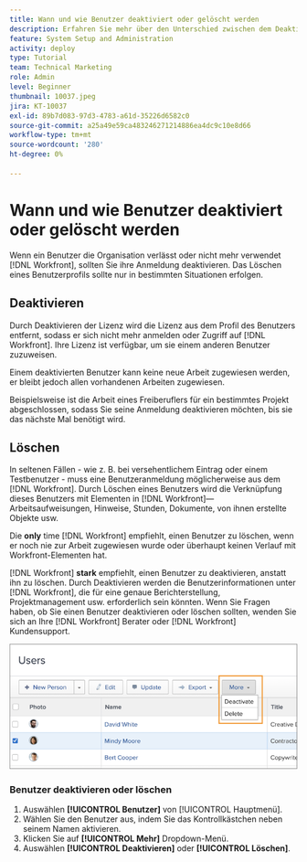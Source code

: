 ```yaml
---
title: Wann und wie Benutzer deaktiviert oder gelöscht werden
description: Erfahren Sie mehr über den Unterschied zwischen dem Deaktivieren und Löschen von Benutzern. Verwalten Sie dann Benutzerprofile entsprechend den Anforderungen Ihres Unternehmens.
feature: System Setup and Administration
activity: deploy
type: Tutorial
team: Technical Marketing
role: Admin
level: Beginner
thumbnail: 10037.jpeg
jira: KT-10037
exl-id: 89b7d083-97d3-4783-a61d-35226d6582c0
source-git-commit: a25a49e59ca483246271214886ea4dc9c10e8d66
workflow-type: tm+mt
source-wordcount: '280'
ht-degree: 0%

---
```


# Wann und wie Benutzer deaktiviert oder gelöscht werden

Wenn ein Benutzer die Organisation verlässt oder nicht mehr verwendet [!DNL Workfront], sollten Sie ihre Anmeldung deaktivieren. Das Löschen eines Benutzerprofils sollte nur in bestimmten Situationen erfolgen.

## Deaktivieren

Durch Deaktivieren der Lizenz wird die Lizenz aus dem Profil des Benutzers entfernt, sodass er sich nicht mehr anmelden oder Zugriff auf [!DNL Workfront]. Ihre Lizenz ist verfügbar, um sie einem anderen Benutzer zuzuweisen.

Einem deaktivierten Benutzer kann keine neue Arbeit zugewiesen werden, er bleibt jedoch allen vorhandenen Arbeiten zugewiesen.

Beispielsweise ist die Arbeit eines Freiberuflers für ein bestimmtes Projekt abgeschlossen, sodass Sie seine Anmeldung deaktivieren möchten, bis sie das nächste Mal benötigt wird.

## Löschen

In seltenen Fällen - wie z. B. bei versehentlichem Eintrag oder einem Testbenutzer - muss eine Benutzeranmeldung möglicherweise aus dem [!DNL Workfront]. Durch Löschen eines Benutzers wird die Verknüpfung dieses Benutzers mit Elementen in [!DNL Workfront]— Arbeitsaufweisungen, Hinweise, Stunden, Dokumente, von ihnen erstellte Objekte usw.

Die **only** time [!DNL Workfront] empfiehlt, einen Benutzer zu löschen, wenn er noch nie zur Arbeit zugewiesen wurde oder überhaupt keinen Verlauf mit Workfront-Elementen hat.

[!DNL Workfront] **stark** empfiehlt, einen Benutzer zu deaktivieren, anstatt ihn zu löschen. Durch Deaktivieren werden die Benutzerinformationen unter [!DNL Workfront], die für eine genaue Berichterstellung, Projektmanagement usw. erforderlich sein könnten. Wenn Sie Fragen haben, ob Sie einen Benutzer deaktivieren oder löschen sollten, wenden Sie sich an Ihre [!DNL Workfront] Berater oder [!DNL Workfront] Kundensupport.

![Mehr Menü mit Optionen [!DNL Users] page](assets/admin-fund-adding-users-11.png)

### Benutzer deaktivieren oder löschen

1. Auswählen **[!UICONTROL Benutzer]** von [!UICONTROL Hauptmenü].
1. Wählen Sie den Benutzer aus, indem Sie das Kontrollkästchen neben seinem Namen aktivieren.
1. Klicken Sie auf **[!UICONTROL Mehr]** Dropdown-Menü.
1. Auswählen **[!UICONTROL Deaktivieren]** oder **[!UICONTROL Löschen]**.
